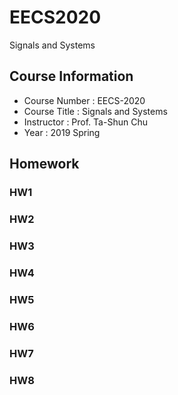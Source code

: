 # EECS2020
Signals and Systems

## Course Information
* Course Number : EECS-2020
* Course Title : Signals and Systems
* Instructor : Prof. Ta-Shun Chu
* Year : 2019 Spring

## Homework
### HW1
### HW2
### HW3
### HW4
### HW5
### HW6
### HW7
### HW8
